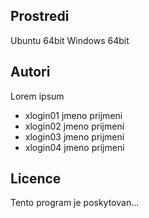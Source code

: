 Prostredi
---------

Ubuntu 64bit
Windows 64bit

Autori
------

Lorem ipsum
- xlogin01 jmeno prijmeni 
- xlogin02 jmeno prijmeni 
- xlogin03 jmeno prijmeni 
- xlogin04 jmeno prijmeni 

Licence
-------

Tento program je poskytovan...
